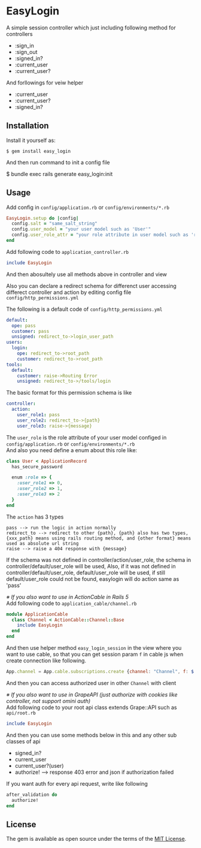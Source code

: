 # EasyLogin

A simple session controller which just including following method for
controllers

+ :sign_in
+ :sign_out
+ :signed_in?
+ :current_user
+ :current_user?

And forllowings for veiw helper

+ :current_user
+ :current_user?
+ :signed_in?

## Installation

Install it yourself as:

    $ gem install easy_login

And then run command to init a config file

  $ bundle exec rails generate easy_login:init

## Usage

Add config in `config/application.rb` or `config/environments/*.rb`

```ruby
EasyLogin.setup do |config|
  config.salt = "same_salt_string"
  config.user_model = "your user model such as 'User'"
  config.user_role_attr = "your role attribute in user model such as 'role'"
end
```

Add following code to `application_controller.rb`

```ruby
include EasyLogin
```

And then abosultely use all methods above in controller and view

Also you can declare a redirect schema for differenct user accessing differect
controller and action by editing config file `config/http_permissions.yml`

The following is a default code of `config/http_permissions.yml`

```yaml
default:
  ope: pass
  customer: pass
  unsigned: redirect_to->login_user_path
users:
  login:
    ope: redirect_to->root_path
    customer: redirect_to->root_path
tools:
  default:
    customer: raise->Routing Error
    unsigned: redirect_to->/tools/login
```

The basic format for this permission schema is like

```yaml
controller:
  action:
    user_role1: pass
    user_role2: redirect_to->{path}
    user_role3: raise->{message}
```

The `user_role` is the role attribute of your user model configed in `config/application.rb` or `config/environments/*.rb`  
And also you need define a enum about this role like:

```ruby
class User < ApplicationRecord
  has_secure_password

  enum :role => {
    :user_role1 => 0,
    :user_role2 => 1,
    :user_role3 => 2
  }
end
```
  
The `action` has 3 types

```
pass --> run the logic in action normally
redirect_to --> redirect to other {path}, {path} also has two types, {xxx_path} means using rails routing method, and {other format} means used as absolute url string
raise --> raise a 404 response with {message}
```

If the schema was not defined in controller/action/user_role, the schema in controller/default/user_role will be used, Also, if it was not defined in controller/default/user_role, default/user_role will be used, if still default/user_role could not be found, easylogin will do action same as 'pass'

*※ If you also want to use in ActionCable in Rails 5*  
Add following code to `application_cable/channel.rb`

```ruby
module ApplicationCable
  class Channel < ActionCable::Channel::Base
    include EasyLogin
  end
end
```
And then use helper method `easy_login_session` in the view where you want to use cable, so that you can get session param `f` in cable js when create connection like following.

```javascript
App.channel = App.cable.subscriptions.create {channel: "Channel", f: $('#easy_login_session').attr('f')},
```

And then you can access authorized user in other `Channel` with client

*※ If you also want to use in GrapeAPI (just authorize with cookies like controller, not support omini auth)*  
Add following code to your root api class extends Grape::API such as `api/root.rb`

```ruby
include EasyLogin
```

And then you can use some methods below in this and any other sub classes of api
- signed_in?
- current_user
- current_user?(user)
- authorize! --> response 403 error and json if authorization failed

If you want auth for every api request, write like following

```ruby
after_validation do
  authorize!
end
```


## License

The gem is available as open source under the terms of the [MIT License](http://opensource.org/licenses/MIT).

